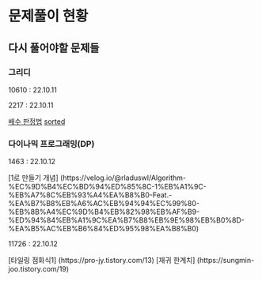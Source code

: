 # 문제풀이 현황

## 다시 풀어야할 문제들

### 그리디
  <p>10610 : 22.10.11</p>

  <p>2217 : 22.10.11</p>



[배수 판정법](https://ladyang86.tistory.com/entry/%EB%B0%B0%EC%88%98-%ED%8C%90%EC%A0%95%EB%B2%95-%EC%B4%88%EC%A4%91%EA%B3%A0%EB%94%A9-%EB%AA%A8%EB%91%90-%EC%9D%B4%ED%95%B4%ED%95%A0-%EC%88%98-%EC%9E%88%EC%9D%8C)
[sorted](https://blockdmask.tistory.com/466)
### 다이나믹 프로그래밍(DP)
  <p>1463 : 22.10.12</p>
  [1로 만들기 개념] (https://velog.io/@rladuswl/Algorithm-%EC%9D%B4%EC%BD%94%ED%85%8C-1%EB%A1%9C-%EB%A7%8C%EB%93%A4%EA%B8%B0-Feat.-%EA%B7%B8%EB%A6%AC%EB%94%94%EC%99%80-%EB%8B%A4%EC%9D%B4%EB%82%98%EB%AF%B9-%ED%94%84%EB%A1%9C%EA%B7%B8%EB%9E%98%EB%B0%8D-%EA%B5%AC%EB%B6%84%ED%95%98%EA%B8%B0)
  <p>11726 : 22.10.12</p>
  [타일링 점화식1] (https://pro-jy.tistory.com/13)
  [재귀 한계치] (https://sungmin-joo.tistory.com/19)
